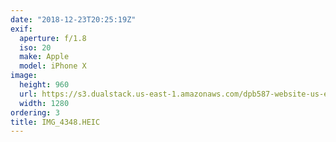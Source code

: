 ```yaml
---
date: "2018-12-23T20:25:19Z"
exif:
  aperture: f/1.8
  iso: 20
  make: Apple
  model: iPhone X
image:
  height: 960
  url: https://s3.dualstack.us-east-1.amazonaws.com/dpb587-website-us-east-1/asset/gallery/2018-colorado-winter-trip/8194b4e8-09fd-bbb9-eb81-96604a30121a~1280.jpg
  width: 1280
ordering: 3
title: IMG_4348.HEIC
---
```

